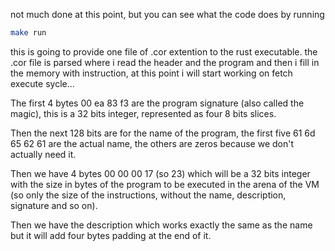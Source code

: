 not much done at this point, but you can see what the code does by running 
```bash
make run
```

this is going to provide one file of .cor extention to the rust executable. 
the .cor file is parsed where i read the header and the program and then i fill in the memory with instruction, at this point i will start working on fetch execute sycle...

The first 4 bytes 00 ea 83 f3 are the program signature (also called the magic), this is a 32 bits integer, represented as four 8 bits slices.

Then the next 128 bits are for the name of the program, the first five 61 6d 65 62 61 are the actual name, the others are zeros because we don't actually need it.

Then we have 4 bytes 00 00 00 17 (so 23) which will be a 32 bits integer with the size in bytes of the program to be executed in the arena of the VM (so only the size of the instructions, without the name, description, signature and so on).

Then we have the description which works exactly the same as the name but it will add four bytes padding at the end of it.

